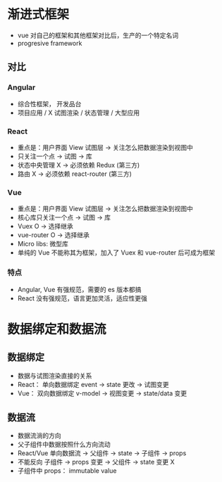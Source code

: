 # 渐进式框架

- vue 对自己的框架和其他框架对比后，生产的一个特定名词
- progresive framework

## 对比

### Angular

- 综合性框架， 开发品台
- 项目应用 / X 试图渲染 / 状态管理 / 大型应用

### React

- 重点是：用户界面 View 试图层 -> 关注怎么把数据渲染到视图中
- 只关注一个点 -> 试图 -> 库
- 状态中央管理 X -> 必须依赖 Redux (第三方)
- 路由 X -> 必须依赖 react-router (第三方)

### Vue

- 重点是：用户界面 View 试图层 -> 关注怎么把数据渲染到视图中
- 核心库只关注一个点 -> 试图 -> 库
- Vuex O -> 选择继承
- vue-router O -> 选择继承
- Micro libs: 微型库
- 单纯的 Vue 不能称其为框架，加入了 Vuex 和 vue-router 后可成为框架

### 特点

- Angular, Vue 有强规范，需要的 es 版本都搞
- React 没有强规范，语言更加灵活，适应性更强

# 数据绑定和数据流

## 数据绑定

- 数据与试图渲染直接的关系
- React： 单向数据绑定 event -> state 更改 -> 试图变更
- Vue： 双向数据绑定 v-model -> 视图变更 -> state/data 变更

## 数据流

- 数据流淌的方向
- 父子组件中数据按照什么方向流动
- React/Vue 单向数据流 -> 父组件 -> state -> 子组件 -> props
- 不能反向 子组件 -> props 变更 -> 父组件 -> state 变更 X
- 子组件中 props： immutable value
